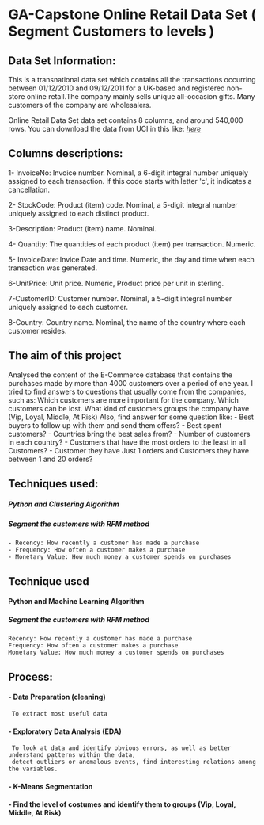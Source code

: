 # GA-Capstone Online Retail Data Set ( Segment Customers to levels )

## Data Set Information:

This is a transnational data set which contains all the transactions occurring between 01/12/2010 and 09/12/2011 for a UK-based and registered non-store online retail.The company mainly sells unique all-occasion gifts. Many customers of the company are wholesalers.

Online Retail Data Set data set contains 8 columns, and around 540,000 rows.
You can download the data from UCI in this like: [_here_](https://archive.ics.uci.edu/ml/datasets/online+retail)


## Columns descriptions:

1- InvoiceNo: Invoice number. Nominal, a 6-digit integral number uniquely assigned to each transaction. If this code starts with letter 'c', it indicates a cancellation.

2- StockCode: Product (item) code. Nominal, a 5-digit integral number uniquely assigned to each distinct product.

3-Description: Product (item) name. Nominal.

4- Quantity: The quantities of each product (item) per transaction. Numeric.

5- InvoiceDate: Invice Date and time. Numeric, the day and time when each transaction was generated.

6-UnitPrice: Unit price. Numeric, Product price per unit in sterling.

7-CustomerID: Customer number. Nominal, a 5-digit integral number 
uniquely assigned to each customer.

8-Country: Country name. Nominal, the name of the country where each customer resides.


## The aim of this project 

Analysed the content of the E-Commerce database that contains the purchases made by more than 4000 customers over a period of one year. 
I tried to find answers to questions that usually come from the companies, such as:
Which customers are more important for the company.
Which customers can be lost.
What kind of customers groups the company have (Vip, Loyal, Middle, At Risk)
Also, find answer for some question like:
    - Best buyers to  follow up with them and send them offers?
    - Best spent customers?
    - Countries bring the best sales from?
    - Number of customers in each country?
    - Customers that have the most orders to the least in all Customers?
    - Customer they have Just 1 orders and Customers they have between 1 and 20 orders?


## Techniques used: 
##### Python and Clustering Algorithm
##### Segment the customers with RFM method
    - Recency: How recently a customer has made a purchase
    - Frequency: How often a customer makes a purchase
    - Monetary Value: How much money a customer spends on purchases
  
    
## Technique used

#### Python and Machine Learning Algorithm
 
##### Segment the customers with RFM method
    Recency: How recently a customer has made a purchase
    Frequency: How often a customer makes a purchase
    Monetary Value: How much money a customer spends on purchases

## Process: 
#### - Data Preparation (cleaning)
     To extract most useful data
#### - Exploratory Data Analysis (EDA)
     To look at data and identify obvious errors, as well as better understand patterns within the data,
     detect outliers or anomalous events, find interesting relations among the variables.
#### - K-Means Segmentation
#### - Find the level of costumes and identify them to groups (Vip, Loyal, Middle, At Risk)

